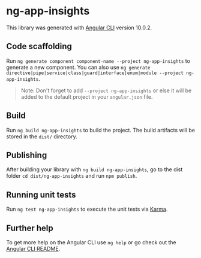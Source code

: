 # ng-app-insights

This library was generated with [Angular CLI](https://github.com/angular/angular-cli) version 10.0.2.

## Code scaffolding

Run `ng generate component component-name --project ng-app-insights` to generate a new component. You can also use `ng generate directive|pipe|service|class|guard|interface|enum|module --project ng-app-insights`.
> Note: Don't forget to add `--project ng-app-insights` or else it will be added to the default project in your `angular.json` file. 

## Build

Run `ng build ng-app-insights` to build the project. The build artifacts will be stored in the `dist/` directory.

## Publishing

After building your library with `ng build ng-app-insights`, go to the dist folder `cd dist/ng-app-insights` and run `npm publish`.

## Running unit tests

Run `ng test ng-app-insights` to execute the unit tests via [Karma](https://karma-runner.github.io).

## Further help

To get more help on the Angular CLI use `ng help` or go check out the [Angular CLI README](https://github.com/angular/angular-cli/blob/master/README.md).
